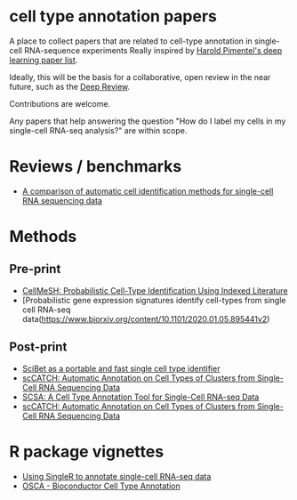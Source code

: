 # cell type annotation papers

A place to collect papers that are related to cell-type annotation in single-cell RNA-sequence experiments
Really inspired by [Harold Pimentel's deep learning paper list](https://github.com/pimentel/deep_learning_papers). 

Ideally, this will be the basis for a collaborative, open review in the near future, such as the [Deep Review](https://github.com/greenelab/deep-review).

Contributions are welcome. 

Any papers that help answering the question "How do I label my cells in my single-cell RNA-seq analysis?" are within scope.

# Reviews / benchmarks

- [A comparison of automatic cell identification methods for single-cell RNA sequencing data](https://genomebiology.biomedcentral.com/articles/10.1186/s13059-019-1795-z)

# Methods

## Pre-print

- [CellMeSH: Probabilistic Cell-Type Identification Using Indexed Literature](https://www.biorxiv.org/content/10.1101/2020.05.29.124743v1)
- [Probabilistic gene expression signatures identify cell-types from single cell RNA-seq data(https://www.biorxiv.org/content/10.1101/2020.01.05.895441v2)

## Post-print
- [SciBet as a portable and fast single cell type identifier](https://www.nature.com/articles/s41467-020-15523-2)
- [scCATCH: Automatic Annotation on Cell Types of Clusters from Single-Cell RNA Sequencing Data](https://www.cell.com/iscience/pdf/S2589-0042(20)30066-3.pdf)
- [SCSA: A Cell Type Annotation Tool for Single-Cell RNA-seq Data](https://www.frontiersin.org/articles/10.3389/fgene.2020.00490/full)
- [scCATCH: Automatic Annotation on Cell Types of Clusters from Single-Cell RNA Sequencing Data](https://www.sciencedirect.com/science/article/pii/S2589004220300663)

# R package vignettes

- [Using SingleR to annotate single-cell RNA-seq data](https://bioconductor.org/packages/devel/bioc/vignettes/SingleR/inst/doc/SingleR.html)
- [OSCA - Bioconductor Cell Type Annotation](https://osca.bioconductor.org/cell-type-annotation.html)
